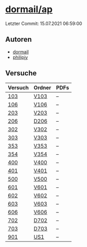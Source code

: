 # [dormail/ap](https://github.com/dormail/ap)

Letzter Commit: 15.07.2021 06:59:00

## Autoren
- [dormail](https://github.com/dormail)
- [philipjy](https://github.com/philipjy)

## Versuche

|        Versuch         |                       Ordner                       |PDFs|
|------------------------|----------------------------------------------------|----|
|[103](../../versuch/103)|[V103](https://github.com/dormail/ap/tree/main/V103)|–   |
|[106](../../versuch/106)|[V106](https://github.com/dormail/ap/tree/main/V106)|–   |
|[203](../../versuch/203)|[V203](https://github.com/dormail/ap/tree/main/V203)|–   |
|[206](../../versuch/206)|[D206](https://github.com/dormail/ap/tree/main/D206)|–   |
|[302](../../versuch/302)|[V302](https://github.com/dormail/ap/tree/main/V302)|–   |
|[303](../../versuch/303)|[V303](https://github.com/dormail/ap/tree/main/V303)|–   |
|[353](../../versuch/353)|[V353](https://github.com/dormail/ap/tree/main/V353)|–   |
|[354](../../versuch/354)|[V354](https://github.com/dormail/ap/tree/main/V354)|–   |
|[400](../../versuch/400)|[V400](https://github.com/dormail/ap/tree/main/V400)|–   |
|[401](../../versuch/401)|[V401](https://github.com/dormail/ap/tree/main/V401)|–   |
|[500](../../versuch/500)|[V500](https://github.com/dormail/ap/tree/main/V500)|–   |
|[601](../../versuch/601)|[V601](https://github.com/dormail/ap/tree/main/V601)|–   |
|[602](../../versuch/602)|[V602](https://github.com/dormail/ap/tree/main/V602)|–   |
|[603](../../versuch/603)|[V603](https://github.com/dormail/ap/tree/main/V603)|–   |
|[606](../../versuch/606)|[V606](https://github.com/dormail/ap/tree/main/V606)|–   |
|[702](../../versuch/702)|[D702](https://github.com/dormail/ap/tree/main/D702)|–   |
|[703](../../versuch/703)|[D703](https://github.com/dormail/ap/tree/main/D703)|–   |
|[901](../../versuch/901)|[US1](https://github.com/dormail/ap/tree/main/US1)  |–   |
